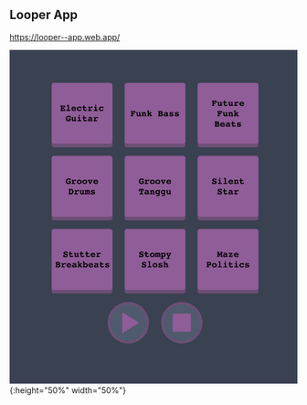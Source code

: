 ## Looper App

https://looper--app.web.app/

![looper app](/public/image.png){:height="50%" width="50%"}
